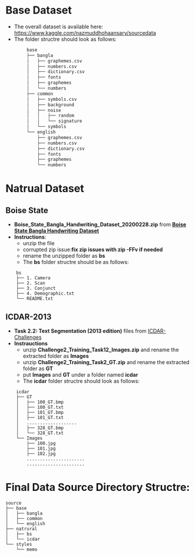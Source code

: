 # Base Dataset
* The overall dataset is available here: https://www.kaggle.com/nazmuddhohaansary/sourcedata
* The folder structre should look as follows:

```python
        base
        ├── bangla
        │   ├── graphemes.csv
        │   ├── numbers.csv
        │   ├── dictionary.csv
        │   ├── fonts
        │   ├── graphemes
        │   └── numbers
        ├── common
        │   ├── symbols.csv
        │   ├── background
        │   ├── noise
        │   │   ├── random
        │   │   └── signature
        │   └── symbols
        └── english
            ├── graphemes.csv
            ├── numbers.csv
            ├── dictionary.csv
            ├── fonts
            ├── graphemes
            └── numbers    
```

# Natrual Dataset
## Boise State
* **Boise_State_Bangla_Handwriting_Dataset_20200228.zip**  from  [**Boise State Bangla Handwriting Dataset**](https://scholarworks.boisestate.edu/saipl/1/)
* **Instructions**: 
  * unzip the file
  * corrupted zip issue:**fix zip issues with zip -FFv if needed**
  * rename the unzipped folder as **bs**
  * The **bs** folder structre should be as follows:
  
```
    bs
    ├── 1. Camera
    ├── 2. Scan
    ├── 3. Conjunct
    ├── 4. Demographic.txt
    └── README.txt
```
## ICDAR-2013
* **Task 2.2: Text Segmentation (2013 edition)** files from [ICDAR-Challenges](https://rrc.cvc.uab.es/?ch=2&com=downloads)
* **Instrauctions**
    * unzip **Challenge2_Training_Task12_Images.zip** and rename the extracted folder as **Images**
    * unzip **Challenge2_Training_Task2_GT.zip** and rename the extracted folder as **GT**
    * put **Images** and **GT** under a folder named **icdar**
    * The **icdar** folder structre should look as follows:

```
    icdar
    ├── GT
    │   ├── 100_GT.bmp
    │   ├── 100_GT.txt
    │   ├── 101_GT.bmp
    │   ├── 101_GT.txt
    │   ...................
    │   ├── 328_GT.bmp
    │   └── 328_GT.txt
    └── Images
        ├── 100.jpg
        ├── 101.jpg
        ├── 102.jpg
        ......................
        ......................
```

# Final Data Source Directory Structre:

```
source
├── base
│   ├── bangla
│   ├── common
│   └── english
├── natrural
│   ├── bs
│   └── icdar
└── styles
    └── memo
```
